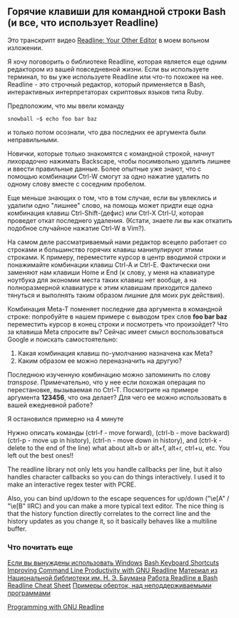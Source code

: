 ## Горячие клавиши для командной строки Bash (и все, что использует Readline)

Это транскрипт видео [Readline: Your Other
Editor](https://www.youtube.com/watch?v=MxRTh8wlmJk) в моем вольном изложении.

Я хочу поговорить о библиотеке Readline, которая является еще одним редактором
из вашей повседневной жизни. Если вы используете терминал, то вы уже используете
Readline или что-то похожее на нее.  Readline - это строчный редактор, который
применяется в Bash, интерактивных интерпретаторах скриптовых языков типа Ruby.

Предположим, что мы ввели команду
```
snowball ~$ echo foo bar baz
```
и только потом осознали, что два последних ее аргумента были неправильными.

Новички, которые только знакомятся с командной строкой, начнут лихорадочно
нажимать Backscape, чтобы посимвольно удалить лишнее и ввести правильные данные.
Более опытные уже знают, что с помощью комбинации Ctrl-W смогут за одно нажатие
удалить по одному слову вместе с соседним пробелом.

Еще меньше знающих о том, что в том случае, если вы увлеклись и удалили одно
"лишнее" слово, на помощь может придти еще одна комбинация клавиш
Ctrl-Shift-(дефис) или Ctrl-X Ctrl-U, которая проведет откат последнего
удаления. (Кстати, знаете ли вы как откатить подобное случайное нажатие Ctrl-W в
Vim?).

На самом деле рассматриваемый нами редактор всецело работает со строками и
большинство горячих клавиш манипулируют этими строками. К примеру, переместите
курсор в центр вводимой строки и понажимайте комбинации клавиш Ctrl-A и Ctrl-E.
Фактически они заменяют нам клавиши Home и End (к слову, у меня на клавиатуре
ноутбука для экономии места таких клавиш нет вообще, а на полноразмерной
клавиатуре к этим клавишам приходится далеко тянуться и выполнять таким образом
лишние для моих рук действия).

Комбинация Meta-T поменяет последние два аргумента в командной строке:
попробуйте в нашем примере с выводом трех слов **foo bar baz** переместить
курсор в конец строки и посмотреть что произойдет? Что за клавиша Meta спросите
вы? Сейчас имеет смысл воспользоваться Google и поискать самостоятельно:
1. Какая комбинация клавиш по-умолчанию назначена как Meta?
2. Каким образом ее можно переназначить на другую?

Последнюю изученную комбинацию можно запоминить по слову *transpose*.
Примечательно, что у нее если похожая операция по перестановке, вызываемая по
Ctrl-T. Посмотрите на примере аргумента **123456**, что она делает? Для чего ее
можно использовать в вашей ежедневной работе?

Я остановился примерно на 4 минуте

Нужно описать команды 
(ctrl-f - move forward), (ctrl-b - move backward)
(ctrl-p - move up in history), (ctrl-n - move down in history),  and (ctrl-k -
delete to the end of the line)
what about alt+b or alt+f, alt+r, ctrl+u, etc. You left out the best
ones!!


The readline library not only lets you handle callbacks per line, but it also
handles character callbacks so you can do things interactively. I used it to
make an interactive regex tester with PCRE.

Also, you can bind up/down to the escape sequences for up/down ("\e[A" / "\e[B"
IIRC) and you can make a more typical text editor. The nice thing is that the
history function directly correlates to the correct line and the history updates
as you change it, so it basically behaves like a multiline buffer.﻿

### Что почитать еще

[Если вы вынуждены использовать Windows](http://mridgers.github.io/clink/)
[Bash Keyboard Shortcuts](https://ss64.com/bash/syntax-keyboard.html)
[Improving Command Line Productivity with GNU
Readline](https://spin.atomicobject.com/2017/11/10/readline-productivity/)
[Материал из Национальной библиотеки им. Н. Э.
Баумана](https://ru.bmstu.wiki/GNU_Readline) 
[Работа Readline в
Bash](https://www.gnu.org/software/bash/manual/html_node/Readline-Interaction.html)
[Readline Cheat Sheet](http://readline.kablamo.org/emacs.html) [Примеры оберток,
над неподдерживаемыми программами](http://xgu.ru/wiki/GNU_Readline)

[Programming with GNU Readline](http://web.mit.edu/gnu/doc/html/rlman_2.html)


